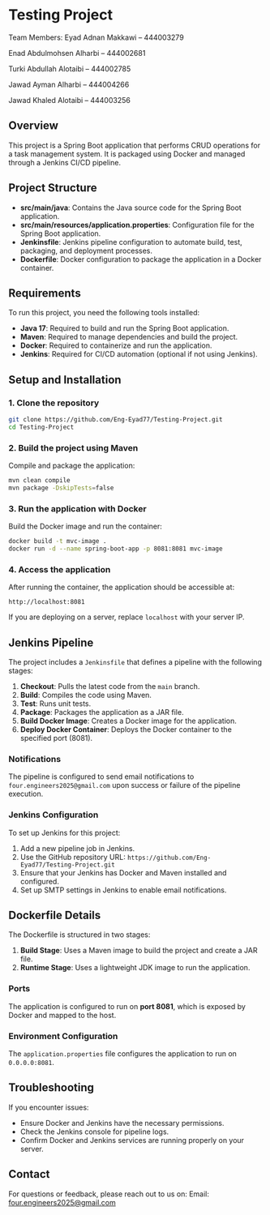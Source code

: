 
# Testing Project

Team Members:
Eyad Adnan Makkawi – 444003279 

Enad Abdulmohsen Alharbi – 444002681 

Turki Abdullah Alotaibi – 444002785 

Jawad Ayman Alharbi – 444004266

Jawad Khaled Alotaibi – 444003256



## Overview
This project is a Spring Boot application that performs CRUD operations for a task management system. It is packaged using Docker and managed through a Jenkins CI/CD pipeline.

## Project Structure
- **src/main/java**: Contains the Java source code for the Spring Boot application.
- **src/main/resources/application.properties**: Configuration file for the Spring Boot application.
- **Jenkinsfile**: Jenkins pipeline configuration to automate build, test, packaging, and deployment processes.
- **Dockerfile**: Docker configuration to package the application in a Docker container.

## Requirements
To run this project, you need the following tools installed:
- **Java 17**: Required to build and run the Spring Boot application.
- **Maven**: Required to manage dependencies and build the project.
- **Docker**: Required to containerize and run the application.
- **Jenkins**: Required for CI/CD automation (optional if not using Jenkins).

## Setup and Installation

### 1. Clone the repository
```bash
git clone https://github.com/Eng-Eyad77/Testing-Project.git
cd Testing-Project
```

### 2. Build the project using Maven
Compile and package the application:
```bash
mvn clean compile
mvn package -DskipTests=false
```

### 3. Run the application with Docker
Build the Docker image and run the container:
```bash
docker build -t mvc-image .
docker run -d --name spring-boot-app -p 8081:8081 mvc-image
```

### 4. Access the application
After running the container, the application should be accessible at:
```
http://localhost:8081
```

If you are deploying on a server, replace `localhost` with your server IP.

## Jenkins Pipeline

The project includes a `Jenkinsfile` that defines a pipeline with the following stages:
1. **Checkout**: Pulls the latest code from the `main` branch.
2. **Build**: Compiles the code using Maven.
3. **Test**: Runs unit tests.
4. **Package**: Packages the application as a JAR file.
5. **Build Docker Image**: Creates a Docker image for the application.
6. **Deploy Docker Container**: Deploys the Docker container to the specified port (8081).

### Notifications
The pipeline is configured to send email notifications to `four.engineers2025@gmail.com` upon success or failure of the pipeline execution.

### Jenkins Configuration
To set up Jenkins for this project:
1. Add a new pipeline job in Jenkins.
2. Use the GitHub repository URL: `https://github.com/Eng-Eyad77/Testing-Project.git`
3. Ensure that your Jenkins has Docker and Maven installed and configured.
4. Set up SMTP settings in Jenkins to enable email notifications.

## Dockerfile Details
The Dockerfile is structured in two stages:
1. **Build Stage**: Uses a Maven image to build the project and create a JAR file.
2. **Runtime Stage**: Uses a lightweight JDK image to run the application.

### Ports
The application is configured to run on **port 8081**, which is exposed by Docker and mapped to the host.

### Environment Configuration
The `application.properties` file configures the application to run on `0.0.0.0:8081`.

## Troubleshooting
If you encounter issues:
- Ensure Docker and Jenkins have the necessary permissions.
- Check the Jenkins console for pipeline logs.
- Confirm Docker and Jenkins services are running properly on your server.



## Contact
For questions or feedback, please reach out to us on:
Email: four.engineers2025@gmail.com

